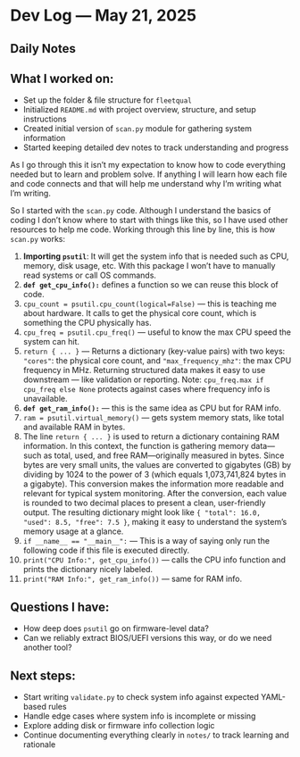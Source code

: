 # Dev Log — May 21, 2025

## Daily Notes

## What I worked on:

* Set up the folder & file structure for `fleetqual`
* Initialized `README.md` with project overview, structure, and setup instructions
* Created initial version of `scan.py` module for gathering system information
* Started keeping detailed dev notes to track understanding and progress

As I go through this it isn’t my expectation to know how to code everything needed but to learn and problem solve. If anything I will learn how each file and code connects and that will help me understand why I’m writing what I’m writing.

So I started with the `scan.py` code. Although I understand the basics of coding I don’t know where to start with things like this, so I have used other resources to help me code. Working through this line by line, this is how `scan.py` works:

1. **Importing `psutil`**: It will get the system info that is needed such as CPU, memory, disk usage, etc. With this package I won’t have to manually read systems or call OS commands.
2. **`def get_cpu_info():`** defines a function so we can reuse this block of code.
3. `cpu_count = psutil.cpu_count(logical=False)` — this is teaching me about hardware. It calls to get the physical core count, which is something the CPU physically has.
4. `cpu_freq = psutil.cpu_freq()` — useful to know the max CPU speed the system can hit.
5. `return { ... }` — Returns a dictionary (key-value pairs) with two keys: `"cores"`: the physical core count, and `"max_frequency_mhz"`: the max CPU frequency in MHz. Returning structured data makes it easy to use downstream — like validation or reporting. Note: `cpu_freq.max if cpu_freq else None` protects against cases where frequency info is unavailable.
6. **`def get_ram_info():`** — this is the same idea as CPU but for RAM info.
7. `ram = psutil.virtual_memory()` — gets system memory stats, like total and available RAM in bytes.
8. The line `return { ... }` is used to return a dictionary containing RAM information. In this context, the function is gathering memory data—such as total, used, and free RAM—originally measured in bytes. Since bytes are very small units, the values are converted to gigabytes (GB) by dividing by 1024 to the power of 3 (which equals 1,073,741,824 bytes in a gigabyte). This conversion makes the information more readable and relevant for typical system monitoring. After the conversion, each value is rounded to two decimal places to present a clean, user-friendly output. The resulting dictionary might look like `{ "total": 16.0, "used": 8.5, "free": 7.5 }`, making it easy to understand the system’s memory usage at a glance.
9. `if __name__ == "__main__":` — This is a way of saying only run the following code if this file is executed directly.
10. `print("CPU Info:", get_cpu_info())` — calls the CPU info function and prints the dictionary nicely labeled.
11. `print("RAM Info:", get_ram_info())` — same for RAM info.

## Questions I have:

* How deep does `psutil` go on firmware-level data?
* Can we reliably extract BIOS/UEFI versions this way, or do we need another tool?

## Next steps:

* Start writing `validate.py` to check system info against expected YAML-based rules
* Handle edge cases where system info is incomplete or missing
* Explore adding disk or firmware info collection logic
* Continue documenting everything clearly in `notes/` to track learning and rationale
